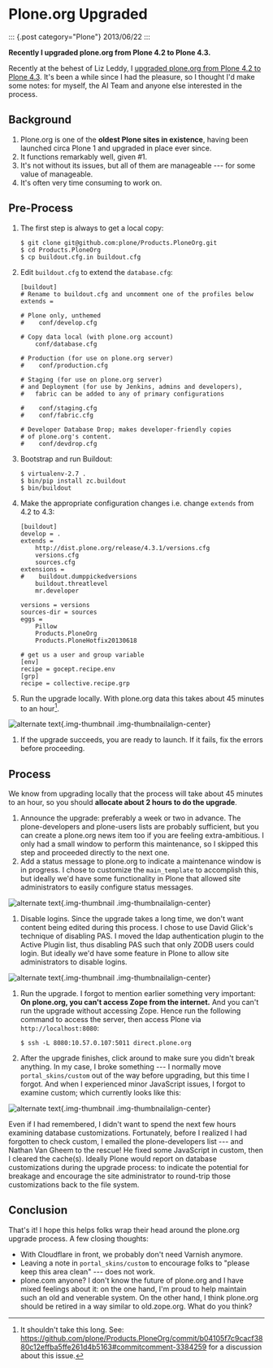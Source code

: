 # Plone.org Upgraded

::: {.post category="Plone"}
2013/06/22
:::

**Recently I upgraded plone.org from Plone 4.2 to Plone 4.3.**

Recently at the behest of Liz Leddy, I [upgraded plone.org from Plone
4.2 to Plone
4.3](https://github.com/plone/Products.PloneOrg/commit/b04105f7c9cacf3880c12effba5ffe261d4b5163).
It\'s been a while since I had the pleasure, so I thought I\'d make some
notes: for myself, the AI Team and anyone else interested in the
process.

## Background

1.  Plone.org is one of the **oldest Plone sites in existence**, having
    been launched circa Plone 1 and upgraded in place ever since.
2.  It functions remarkably well, given #1.
3.  It\'s not without its issues, but all of them are manageable --- for
    some value of manageable.
4.  It\'s often very time consuming to work on.

## Pre-Process

1.  The first step is always to get a local copy:

        $ git clone git@github.com:plone/Products.PloneOrg.git
        $ cd Products.PloneOrg
        $ cp buildout.cfg.in buildout.cfg

2.  Edit `buildout.cfg` to extend the `database.cfg`:

        [buildout]
        # Rename to buildout.cfg and uncomment one of the profiles below
        extends =

        # Plone only, unthemed
        #    conf/develop.cfg

        # Copy data local (with plone.org account)
            conf/database.cfg

        # Production (for use on plone.org server)
        #    conf/production.cfg

        # Staging (for use on plone.org server)
        # and Deployment (for use by Jenkins, admins and developers), 
        #   fabric can be added to any of primary configurations 

        #    conf/staging.cfg
        #    conf/fabric.cfg

        # Developer Database Drop; makes developer-friendly copies
        # of plone.org's content.
        #    conf/devdrop.cfg

3.  Bootstrap and run Buildout:

        $ virtualenv-2.7 .
        $ bin/pip install zc.buildout
        $ bin/buildout

4.  Make the appropriate configuration changes i.e. change `extends`
    from 4.2 to 4.3:

        [buildout]
        develop = .
        extends = 
            http://dist.plone.org/release/4.3.1/versions.cfg
            versions.cfg
            sources.cfg
        extensions = 
        #    buildout.dumppickedversions
            buildout.threatlevel
            mr.developer

        versions = versions
        sources-dir = sources
        eggs =
            Pillow
            Products.PloneOrg
            Products.PloneHotfix20130618

        # get us a user and group variable
        [env]
        recipe = gocept.recipe.env
        [grp]
        recipe = collective.recipe.grp

5.  Run the upgrade locally. With plone.org data this takes about 45
    minutes to an hour[^1].

![alternate text](/images/upgrade.png){.img-thumbnail
.img-thumbnailalign-center}

1.  If the upgrade succeeds, you are ready to launch. If it fails, fix
    the errors before proceeding.

## Process

We know from upgrading locally that the process will take about 45
minutes to an hour, so you should **allocate about 2 hours to do the
upgrade**.

1.  Announce the upgrade: preferably a week or two in advance. The
    plone-developers and plone-users lists are probably sufficient, but
    you can create a plone.org news item too if you are feeling
    extra-ambitious. I only had a small window to perform this
    maintenance, so I skipped this step and proceeded directly to the
    next one.
2.  Add a status message to plone.org to indicate a maintenance window
    is in progress. I chose to customize the `main_template` to
    accomplish this, but ideally we\'d have some functionality in Plone
    that allowed site administrators to easily configure status
    messages.

![alternate text](/images/upgrade-message.png){.img-thumbnail
.img-thumbnailalign-center}

1.  Disable logins. Since the upgrade takes a long time, we don\'t want
    content being edited during this process. I chose to use David
    Glick\'s technique of disabling PAS. I moved the ldap authentication
    plugin to the Active Plugin list, thus disabling PAS such that only
    ZODB users could login. But ideally we\'d have some feature in Plone
    to allow site administrators to disable logins.

![alternate text](/images/pas.png){.img-thumbnail
.img-thumbnailalign-center}

1.  Run the upgrade. I forgot to mention earlier something very
    important: **On plone.org, you can\'t access Zope from the
    internet.** And you can\'t run the upgrade without accessing Zope.
    Hence run the following command to access the server, then access
    Plone via `http://localhost:8080`:

        $ ssh -L 8080:10.57.0.107:5011 direct.plone.org

2.  After the upgrade finishes, click around to make sure you didn\'t
    break anything. In my case, I broke something --- I normally move
    `portal_skins/custom` out of the way before upgrading, but this time
    I forgot. And when I experienced minor JavaScript issues, I forgot
    to examine custom; which currently looks like this:

![alternate text](/images/custom.png){.img-thumbnail
.img-thumbnailalign-center}

Even if I had remembered, I didn\'t want to spend the next few hours
examining database customizations. Fortunately, before I realized I had
forgotten to check custom, I emailed the plone-developers list --- and
Nathan Van Gheem to the rescue! He fixed some JavaScript in custom, then
I cleared the cache(s). Ideally Plone would report on database
customizations during the upgrade process: to indicate the potential for
breakage and encourage the site administrator to round-trip those
customizations back to the file system.

## Conclusion

That\'s it! I hope this helps folks wrap their head around the plone.org
upgrade process. A few closing thoughts:

-   With Cloudflare in front, we probably don\'t need Varnish anymore.
-   Leaving a note in `portal_skins/custom` to encourage folks to
    \"please keep this area clean\" --- does not work.
-   plone.com anyone? I don\'t know the future of plone.org and I have
    mixed feelings about it: on the one hand, I\'m proud to help
    maintain such an old and venerable system. On the other hand, I
    think plone.org should be retired in a way similar to old.zope.org.
    What do you think?

[^1]: It shouldn\'t take this long. See:
    <https://github.com/plone/Products.PloneOrg/commit/b04105f7c9cacf3880c12effba5ffe261d4b5163#commitcomment-3384259>
    for a discussion about this issue.

